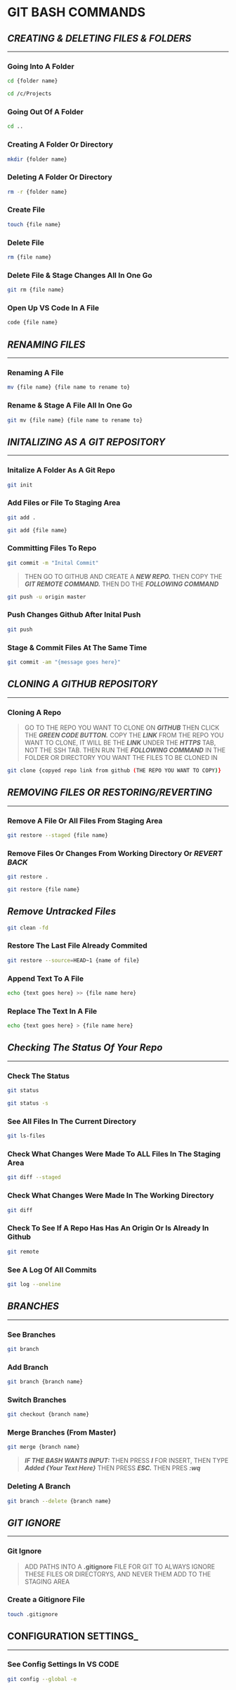 # **GIT BASH COMMANDS**

## **_CREATING & DELETING FILES & FOLDERS_**

---

### Going Into A Folder

```bash
cd {folder name}

cd /c/Projects
```

### Going Out Of A Folder

```bash
cd ..
```

### Creating A Folder Or Directory

```bash
mkdir {folder name}
```

### Deleting A Folder Or Directory

```bash
rm -r {folder name}
```

### Create File

```bash
touch {file name}
```

### Delete File

```bash
rm {file name}
```

### Delete File & Stage Changes All In One Go

```bash
git rm {file name}
```

### Open Up VS Code In A File

```bash
code {file name}
```

## **_RENAMING FILES_**

---

### Renaming A File

```bash
mv {file name} {file name to rename to}
```

### Rename & Stage A File All In One Go

```bash
git mv {file name} {file name to rename to}
```

## **_INITALIZING AS A GIT REPOSITORY_**

---

### Initalize A Folder As A Git Repo

```bash
git init
```

### Add Files or File To Staging Area

```bash
git add .

git add {file name}
```

### Committing Files To Repo

```bash
git commit -m "Inital Commit"
```

> THEN GO TO GITHUB AND CREATE A _**NEW REPO.**_ THEN COPY THE _**GIT REMOTE COMMAND.**_ THEN DO THE _**FOLLOWING COMMAND**_

```bash
git push -u origin master
```

### Push Changes Github After Inital Push

```bash
git push
```

### Stage & Commit Files At The Same Time

```bash
git commit -am "{message goes here}"
```

## **_CLONING A GITHUB REPOSITORY_**

---

### Cloning A Repo

> GO TO THE REPO YOU WANT TO CLONE ON _**GITHUB**_ THEN CLICK THE _**GREEN CODE BUTTON.**_ COPY THE _**LINK**_ FROM THE REPO YOU WANT TO CLONE, IT WILL BE THE _**LINK**_ UNDER THE _**HTTPS**_ TAB, NOT THE SSH TAB. THEN RUN THE _**FOLLOWING COMMAND**_ IN THE FOLDER OR DIRECTORY YOU WANT THE FILES TO BE CLONED IN

```bash
git clone {copyed repo link from github (THE REPO YOU WANT TO COPY)}
```

## **_REMOVING FILES OR RESTORING/REVERTING_**

---

### Remove A File Or All Files From Staging Area

```bash
git restore --staged {file name}
```

### Remove Files Or Changes From Working Directory Or _**REVERT BACK**_

```bash
git restore .

git restore {file name}
```

## **_Remove Untracked Files_**

```bash
git clean -fd
```

### Restore The Last File Already Commited

```bash
git restore --source=HEAD~1 {name of file}
```

### Append Text To A File

```bash
echo {text goes here} >> {file name here}
```

### Replace The Text In A File

```bash
echo {text goes here} > {file name here}
```

## **_Checking The Status Of Your Repo_**

---

### Check The Status

```bash
git status

git status -s
```

### See All Files In The Current Directory

```bash
git ls-files
```

### Check What Changes Were Made To ALL Files In The Staging Area

```bash
git diff --staged
```

### Check What Changes Were Made In The Working Directory

```bash
git diff
```

### Check To See If A Repo Has Has An Origin Or Is Already In Github

```bash
git remote
```

### See A Log Of All Commits

```bash
git log --oneline
```

## **_BRANCHES_**

---

### See Branches

```bash
git branch
```

### Add Branch

```bash
git branch {branch name}
```

### Switch Branches

```bash
git checkout {branch name}
```

### Merge Branches (From Master)

```bash
git merge {branch name}
```

> _**IF THE BASH WANTS INPUT:**_ THEN PRESS _**I**_ FOR INSERT, THEN TYPE _**Added {Your Text Here}**_ THEN PRESS _**ESC.**_ THEN PRES _**:wq**_

### Deleting A Branch

```bash
git branch --delete {branch name}
```

## **_GIT IGNORE_**

---

### Git Ignore

> ADD PATHS INTO A **.gitignore** FILE FOR GIT TO ALWAYS IGNORE THESE FILES OR DIRECTORYS, AND NEVER THEM ADD TO THE STAGING AREA

### Create a Gitignore File

```bash
touch .gitignore
```

## **CONFIGURATION SETTINGS\_**

---

### See Config Settings In VS CODE

```bash
git config --global -e
```
